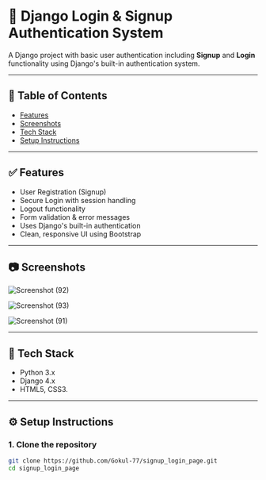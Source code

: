 # 🔐 Django Login & Signup Authentication System

A Django project with basic user authentication including **Signup** and **Login** functionality using Django's built-in authentication system.

---

## 📌 Table of Contents

- [Features](#features)
- [Screenshots](#screenshots)
- [Tech Stack](#tech-stack)
- [Setup Instructions](#setup-instructions)

---

## ✅ Features

- User Registration (Signup)
- Secure Login with session handling
- Logout functionality
- Form validation & error messages
- Uses Django's built-in authentication
- Clean, responsive UI using Bootstrap

---

## 📷 Screenshots

![Screenshot (92)](https://github.com/user-attachments/assets/32a21b31-a693-4e17-84df-620aa92aacd6)

![Screenshot (93)](https://github.com/user-attachments/assets/48f00b87-342d-4f5b-8ef3-b9946caca827)

![Screenshot (91)](https://github.com/user-attachments/assets/4fbb8da5-1779-4e21-af97-47d56de99947)

---

## 🧰 Tech Stack

- Python 3.x
- Django 4.x
- HTML5, CSS3.

---

## ⚙️ Setup Instructions

### 1. Clone the repository

```bash
git clone https://github.com/Gokul-77/signup_login_page.git
cd signup_login_page
